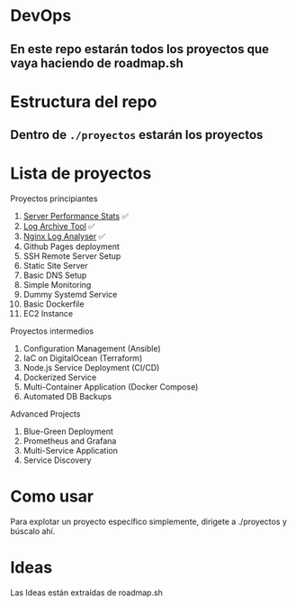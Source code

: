 # DevOps
En este repo estarán todos los proyectos que vaya haciendo de roadmap.sh
---
# Estructura del repo
Dentro de ``./proyectos`` estarán los proyectos
---

# Lista de proyectos
Proyectos principiantes

1. [Server Performance Stats](https://github.com/v019-exe/devops/tree/main/proyectos/Server%20Performance%20Tool) ✅
2. [Log Archive Tool](https://github.com/v019-exe/devops/tree/main/proyectos/Log%20Archive%20Tool) ✅
3. [Nginx Log Analyser](https://roadmap.sh/projects/nginx-log-analyser) ✅
4. Github Pages deployment
5. SSH Remote Server Setup
6. Static Site Server
7. Basic DNS Setup
8. Simple Monitoring
9. Dummy Systemd Service
10. Basic Dockerfile
11. EC2 Instance

Proyectos intermedios
1. Configuration Management (Ansible)
2. IaC on DigitalOcean (Terraform)
3. Node.js Service Deployment (CI/CD)
4. Dockerized Service
5. Multi-Container Application (Docker Compose)
6. Automated DB Backups

Advanced Projects
1. Blue-Green Deployment
2. Prometheus and Grafana
3. Multi-Service Application
4. Service Discovery

# Como usar

Para explotar un proyecto específico simplemente, dirigete a ./proyectos y búscalo ahí.

# Ideas
Las Ideas están extraídas de roadmap.sh